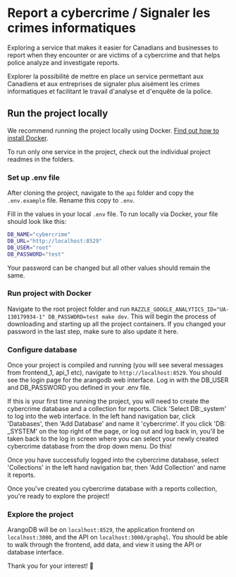# Report a cybercrime / Signaler les crimes informatiques

Exploring a service that makes it easier for Canadians and businesses to report when they encounter or are victims of a cybercrime and that helps police analyze and investigate reports.

Explorer la possibilité de mettre en place un service permettant aux Canadiens et aux entreprises de signaler plus aisément les crimes informatiques et facilitant le travail d'analyse et d'enquête de la police.

## Run the project locally

We recommend running the project locally using Docker. [Find out how to install Docker](https://www.docker.com/products/docker-desktop).

To run only one service in the project, check out the individual project readmes in the folders.

### Set up .env file

After cloning the project, navigate to the `api` folder and copy the `.env.example` file. Rename this copy to `.env`.

Fill in the values in your local `.env` file. To run locally via Docker, your file should look like this:

```sh
DB_NAME="cybercrime"
DB_URL="http://localhost:8529"
DB_USER="root"
DB_PASSWORD="test"
```

Your password can be changed but all other values should remain the same.

### Run project with Docker

Navigate to the root project folder and run `RAZZLE_GOOGLE_ANALYTICS_ID="UA-130179934-1" DB_PASSWORD=test make dev`. This will begin the process of downloading and starting up all the project containers. If you changed your password in the last step, make sure to also update it here.

### Configure database

Once your project is compiled and running (you will see several messages from frontend_1, api_1 etc), navigate to `http://localhost:8529`. You should see the login page for the arangodb web interface. Log in with the DB_USER and DB_PASSWORD you defined in your .env file.

If this is your first time running the project, you will need to create the cybercrime database and a collection for reports. Click 'Select DB:\_system' to log into the web interface. In the left hand navigation bar, click 'Databases', then 'Add Database' and name it 'cybercrime'. If you click 'DB: \_SYSTEM' on the top right of the page, or log out and log back in, you'll be taken back to the log in screen where you can select your newly created cybercrime database from the drop down menu. Do this!

Once you have successfully logged into the cybercrime database, select 'Collections' in the left hand navigation bar, then 'Add Collection' and name it reports.

Once you've created you cybercrime database with a reports collection, you're ready to explore the project!

### Explore the project

ArangoDB will be on `localhost:8529`, the application frontend on `localhost:3000`, and the API on `localhost:3000/graphql`. You should be able to walk through the frontend, add data, and view it using the API or database interface.

Thank you for your interest! :tada:
